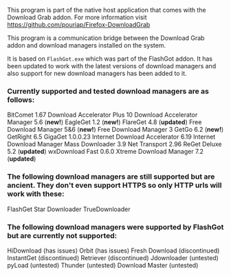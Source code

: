 This program is part of the native host application that comes with the Download Grab addon. For more information visit https://github.com/pouriap/Firefox-DownloadGrab

This program is a communication bridge between the Download Grab addon and download managers installed on the system.

It is based on `FlashGot.exe` which was part of the FlashGot addon. It has been updated to work with the latest versions of download managers and also support for new download managers has been added to it.

### Currently supported and tested download managers are as follows:
BitComet 1.67
Download Accelerator Plus 10
Download Accelerator Manager 5.6 (**new!**)
EagleGet 1.2 (**new!**)
FlareGet 4.8 (**updated**)
Free Download Manager 5&6 (**new!**)
Free Download Manager 3
GetGo 6.2 (**new!**)
GetRight 6.5
GigaGet 1.0.0.23
Internet Download Accelerator 6.19 
Internet Download Manager
Mass Downloader 3.9
Net Transport 2.96
ReGet Deluxe 5.2 (**updated**)
wxDownload Fast 0.6.0
Xtreme Download Manager 7.2 (**updated**)

### The following download managers are still supported but are ancient. They don't even support HTTPS so only HTTP urls will work with these:
FlashGet
Star Downloader
TrueDownloader

### The following download managers were supported by FlashGot but are currently not supported:
HiDownload (has issues)
Orbit (has issues)
Fresh Download (discontinued) 
InstantGet (discontinued) 
Retriever (discontinued) 
Jdownloader (untested)
pyLoad (untested)
Thunder (untested)
Download Master (untested)
